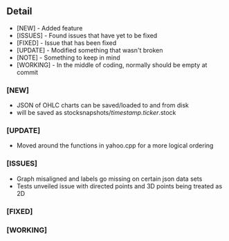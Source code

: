 ## Detail
- [NEW]       - Added feature
- [ISSUES]     - Found issues that have yet to be fixed
- [FIXED]     - Issue that has been fixed
- [UPDATE]    - Modified something that wasn't broken
- [NOTE]      - Something to keep in mind
- [WORKING]   - In the middle of coding, normally should be empty at commit

### [NEW]
- JSON of OHLC charts can be saved/loaded to and from disk
- will be saved as stocksnapshots/_timestamp_._ticker_.stock

### [UPDATE]
- Moved around the functions in yahoo.cpp for a more logical ordering

### [ISSUES] 
- Graph misaligned and labels go missing on certain json data sets
- Tests unveiled issue with directed points and 3D points being treated as 2D

### [FIXED]

### [WORKING]
